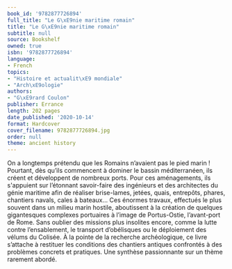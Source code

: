 ```yaml
---
book_id: '9782877726894'
full_title: "Le G\xE9nie maritime romain"
title: "Le G\xE9nie maritime romain"
subtitle: null
source: Bookshelf
owned: true
isbn: '9782877726894'
language:
- French
topics:
- "Histoire et actualit\xE9 mondiale"
- "Arch\xE9ologie"
authors:
- "G\xE9rard Coulon"
publisher: Errance
length: 202 pages
date_published: '2020-10-14'
format: Hardcover
cover_filename: 9782877726894.jpg
order: null
theme: ancient history
---
```

On a longtemps prétendu que les Romains n’avaient pas le pied marin ! Pourtant, dès qu’ils commencent à dominer le bassin méditerranéen, ils créent et développent de nombreux ports. Pour ces aménagements, ils s'appuient sur l’étonnant savoir-faire des ingénieurs et des architectes du génie maritime afin de réaliser brise-lames, jetées, quais, entrepôts, phares, chantiers navals, cales à bateaux… Ces énormes travaux, effectués le plus souvent dans un milieu marin hostile, aboutissent à la création de quelques gigantesques complexes portuaires à l’image de Portus-Ostie, l’avant-port de Rome. Sans oublier des missions plus insolites encore, comme la lutte contre l’ensablement, le transport d’obélisques ou le déploiement des vélums du Colisée.
À la pointe de la recherche archéologique, ce livre s’attache à restituer les conditions des chantiers antiques confrontés à des problèmes concrets et pratiques. Une synthèse passionnante sur un thème rarement abordé.
